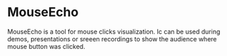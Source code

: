 # MouseEcho
MouseEcho is a tool for mouse clicks visualization. Ic can be used during demos, presentations or sreeen recordings to show
the audience where mouse button was clicked.
